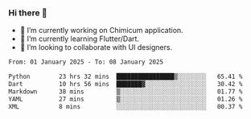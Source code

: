 ### Hi there 👋

<!--
**devcat37/devcat37** is a ✨ _special_ ✨ repository because its `README.md` (this file) appears on your GitHub profile.-->


- 🔭 I’m currently working on Chimicum application.
- 🌱 I’m currently learning Flutter/Dart.
- 👯 I’m looking to collaborate with UI designers.
<!-- - 🤔 I’m looking for help with ... -->

<!--START_SECTION:waka-->

```txt
From: 01 January 2025 - To: 08 January 2025

Python        23 hrs 32 mins  ████████████████▒░░░░░░░░   65.41 %
Dart          10 hrs 56 mins  ███████▓░░░░░░░░░░░░░░░░░   30.42 %
Markdown      38 mins         ▒░░░░░░░░░░░░░░░░░░░░░░░░   01.77 %
YAML          27 mins         ▒░░░░░░░░░░░░░░░░░░░░░░░░   01.26 %
XML           8 mins          ░░░░░░░░░░░░░░░░░░░░░░░░░   00.37 %
```

<!--END_SECTION:waka-->
